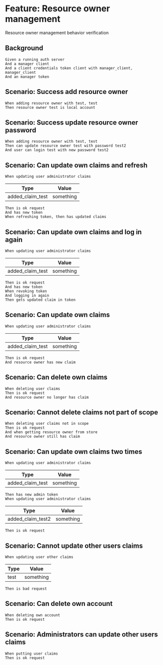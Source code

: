 # Feature: Resource owner management

Resource owner management behavior verification

## Background

    Given a running auth server
    And a manager client
    And a client credentials token client with manager_client, manager_client
    And an manager token

## Scenario: Success add resource owner

    When adding resource owner with test, test
    Then resource owner test is local account

## Scenario: Success update resource owner password

    When adding resource owner with test, test
    Then can update resource owner test with password test2
    And user can login test with new password test2

## Scenario: Can update own claims and refresh

    When updating user administrator claims

   | Type | Value |
   |---|---|
   | added_claim_test | something |

    Then is ok request
    And has new token
    When refreshing token, then has updated claims

## Scenario: Can update own claims and log in again

    When updating user administrator claims

   | Type | Value |
   |---|---|
   | added_claim_test | something |

    Then is ok request
    And has new token
    When revoking token
    And logging in again
    Then gets updated claim in token

## Scenario: Can update own claims

    When updating user administrator claims

   | Type | Value |
   |---|---|
   | added_claim_test | something |

    Then is ok request
    And resource owner has new claim

## Scenario: Can delete own claims

    When deleting user claims
    Then is ok request
    And resource owner no longer has claim

## Scenario: Cannot delete claims not part of scope

    When deleting user claims not in scope
    Then is ok request
    And when getting resource owner from store
    And resource owner still has claim

## Scenario: Can update own claims two times

    When updating user administrator claims

   | Type | Value |
   |---|---|
   | added_claim_test | something |

    Then has new admin token
    When updating user administrator claims

   | Type | Value |
   |---|---|
   | added_claim_test2 | something |

    Then is ok request

## Scenario: Cannot update other users claims

    When updating user other claims

   | Type | Value |
   |---|---|
   | test | something |

    Then is bad request

## Scenario: Can delete own account

    When deleting own account
    Then is ok request

## Scenario: Administrators can update other users claims

    When putting user claims
    Then is ok request
